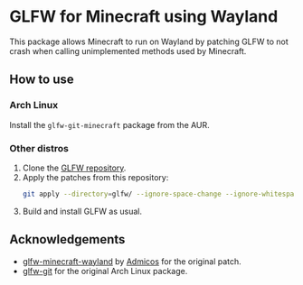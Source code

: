 # GLFW for Minecraft using Wayland

This package allows Minecraft to run on Wayland by patching GLFW to not crash when calling unimplemented methods used by Minecraft.

## How to use

### Arch Linux

Install the `glfw-git-minecraft` package from the AUR.

### Other distros

1. Clone the [GLFW repository](https://github.com/glfw/glfw).
2. Apply the patches from this repository:
    ```sh
    git apply --directory=glfw/ --ignore-space-change --ignore-whitespace --reject --verbose -- *.patch
    ```
3. Build and install GLFW as usual.

## Acknowledgements

- [glfw-minecraft-wayland](https://github.com/Admicos/minecraft-wayland) by [Admicos](https://github.com/Admicos) for the original patch.
- [glfw-git](https://aur.archlinux.org/packages/glfw-git) for the original Arch Linux package.